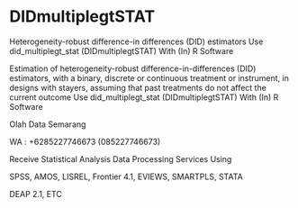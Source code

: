 # DIDmultiplegtSTAT
Heterogeneity-robust difference-in differences (DID) estimators Use did_multiplegt_stat (DIDmultiplegtSTAT) With (In) R Software

Estimation of heterogeneity-robust difference-in-differences (DID) estimators, with a binary, discrete or continuous treatment or instrument, in designs with stayers, assuming that past treatments do not affect the current outcome Use did_multiplegt_stat (DIDmultiplegtSTAT) With (In) R Software

Olah Data Semarang

WA : +6285227746673 (085227746673)

Receive Statistical Analysis Data Processing Services Using

SPSS, AMOS, LISREL, Frontier 4.1, EVIEWS, SMARTPLS, STATA

DEAP 2.1, ETC
